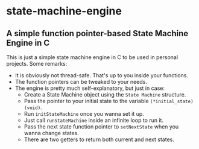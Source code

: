 # state-machine-engine
## A simple function pointer-based State Machine Engine in C

This is just a simple state machine engine in C to be used in personal projects. Some remarks:

* It is obviously not thread-safe. That's up to you inside your functions.
* The function pointers can be tweaked to your needs.
* The engine is pretty much self-explanatory, but just in case:
    * Create a State Machine object using the `State Machine` structure.
    * Pass the pointer to your initial state to the variable `(*initial_state)(void)`.
    * Run `initStateMachine` once you wanna set it up.
    * Just call `runStateMachine` inside an infinite loop to run it.
    * Pass the next state function pointer to `setNextState` when you wanna change states.
    * There are two getters to return both current and next states.
